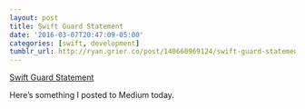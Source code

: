```yaml
---
layout: post
title: Swift Guard Statement
date: '2016-03-07T20:47:09-05:00'
categories: [swift, development]
tumblr_url: http://ryan.grier.co/post/140660969124/swift-guard-statement
---
```

[Swift Guard Statement](https://medium.com/@rwgrier/swift-guard-statement-c024a1f4fb4e)

Here’s something I posted to Medium today.
